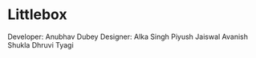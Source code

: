﻿# Littlebox
Developer: Anubhav Dubey
Designer: Alka Singh
          Piyush Jaiswal
          Avanish Shukla
          Dhruvi Tyagi
